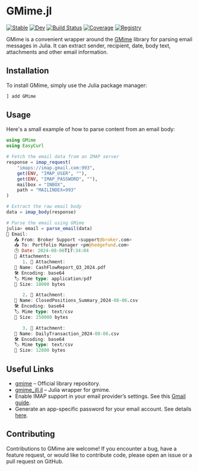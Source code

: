 # GMime.jl

[![Stable](https://img.shields.io/badge/docs-stable-blue.svg)](https://bhftbootcamp.github.io/GMime.jl/stable/)
[![Dev](https://img.shields.io/badge/docs-dev-blue.svg)](https://bhftbootcamp.github.io/GMime.jl/dev/)
[![Build Status](https://github.com/bhftbootcamp/GMime.jl/actions/workflows/CI.yml/badge.svg?branch=master)](https://github.com/bhftbootcamp/GMime.jl/actions/workflows/CI.yml?query=branch%3Amaster)
[![Coverage](https://codecov.io/gh/bhftbootcamp/GMime.jl/branch/master/graph/badge.svg)](https://codecov.io/gh/bhftbootcamp/GMime.jl)
[![Registry](https://img.shields.io/badge/registry-General-4063d8)](https://github.com/JuliaRegistries/General)

GMime is a convenient wrapper around the [GMime](https://github.com/jstedfast/gmime) library for parsing email messages in Julia. It can extract sender, recipient, date, body text, attachments and other email information.

## Installation

To install GMime, simply use the Julia package manager:

```julia
] add GMime
```

## Usage

Here's a small example of how to parse content from an email body:

```julia
using GMime
using EasyCurl

# Fetch the email data from an IMAP server
response = imap_request(
    "imaps://imap.gmail.com:993",
    get(ENV, "IMAP_USER", ""),
    get(ENV, "IMAP_PASSWORD", ""),
    mailbox = "INBOX",
    path = "MAILINDEX=993"
)

# Extract the raw email body
data = imap_body(response)

# Parse the email using GMime
julia> email = parse_email(data)
📧 Email:
   📤 From: Broker Support <support@broker.com>
   📥 To: Portfolio Manager <pm@hedgefund.com>
   🕒 Date: 2024-08-06T17:34:04
   📎 Attachments:
      1. 📎 Attachment:
   📄 Name: CashFlowReport_Q3_2024.pdf
   🛠️ Encoding: base64
   🏷 Mime type: application/pdf
   📏 Size: 18000 bytes

      2. 📎 Attachment:
   📄 Name: ClosedPositions_Summary_2024-08-06.csv
   🛠️ Encoding: base64
   🏷 Mime type: text/csv
   📏 Size: 250000 bytes

      3. 📎 Attachment:
   📄 Name: DailyTransaction_2024-08-06.csv
   🛠️ Encoding: base64
   🏷 Mime type: text/csv
   📏 Size: 12800 bytes
```

## Useful Links

- [gmime](https://github.com/jstedfast/gmime) – Official library repository.  
- [gmime_jll.jl](https://github.com/JuliaBinaryWrappers/gmime_jll.jl) – Julia wrapper for gmime.  
- Enable IMAP support in your email provider’s settings. See this [Gmail guide](https://support.getmailbird.com/hc/en-us/articles/220106527-Enabling-IMAP-for-Gmail).  
- Generate an app-specific password for your email account. See details [here](https://support.google.com/accounts/answer/185833?hl=en).  

## Contributing

Contributions to GMime are welcome! If you encounter a bug, have a feature request, or would like to contribute code, please open an issue or a pull request on GitHub.
